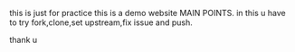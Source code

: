 this is just for practice
this is a demo website
MAIN POINTS.
in this u have to try fork,clone,set upstream,fix issue and push.

thank u 

